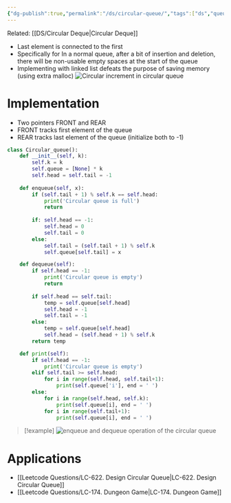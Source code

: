 ```yaml
---
{"dg-publish":true,"permalink":"/ds/circular-queue/","tags":["ds","queue"]}
---
```



Related: [[DS/Circular Deque\|Circular Deque]]

- Last element is connected to the first
- Specifically for In a normal queue, after a bit of insertion and deletion, there will be non-usable empty spaces at the start of the queue
- Implementing with linked list defeats the purpose of saving memory (using extra malloc)
 ![Circular increment in circular queue](https://cdn.programiz.com/sites/tutorial2program/files/circular-increment.png "Circular queue")
# Implementation
- Two pointers FRONT and REAR
- FRONT tracks first element of the queue
- REAR tracks last element of the queue (initialize both to -1)

```python
class Circular_queue():
	def __init__(self, k):
		self.k = k
		self.queue = [None] * k
		self.head = self.tail = -1
		
	def enqueue(self, x):
		if (self.tail + 1) % self.k == self.head:
			print('Circular queue is full')
			return
		
		if: self.head == -1:
			self.head = 0
			self.tail = 0
		else:
			self.tail = (self.tail + 1) % self.k
			self.queue[self.tail] = x

	def dequeue(self):
		if self.head == -1:
			print('Circular queue is empty')
			return
	
		if self.head == self.tail:
			temp = self.queue[self.head]
			self.head = -1
			self.tail = -1
		else:
			temp = self.queue[self.head]
			self.head = (self.head + 1) % self.k
		return temp

	def print(self):
		if self.head == -1:
			print('Circular queue is empty')
		elif self.tail >= self.head:
			for i in range(self.head, self.tail+1):
				print(self.queue['i'], end = ' ')
		else:
			for i in range(self.head, self.k):
				print(self.queue[i], end = ' ')
			for i in range(self.tail+1):
				print(self.queue[i], end = ' ')

```

>[!example]
>![enqueue and dequeue operation of the circular queue](https://cdn.programiz.com/sites/tutorial2program/files/circular-queue-program.png "Working of circular queue")

# Applications
- [[Leetcode Questions/LC-622. Design Circular Queue\|LC-622. Design Circular Queue]]
- [[Leetcode Questions/LC-174. Dungeon Game\|LC-174. Dungeon Game]]